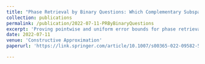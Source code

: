 ```yaml
---
title: "Phase Retrieval by Binary Questions: Which Complementary Subspace is Closer?"
collection: publications
permalink: /publication/2022-07-11-PRByBinaryQuestions
excerpt: 'Proving pointwise and uniform error bounds for phase retrieval from one-bit, quantized measurements.'
date: 2022-07-11
venue: 'Constructive Approximation'
paperurl: 'https://link.springer.com/article/10.1007/s00365-022-09582-5'

---
```

